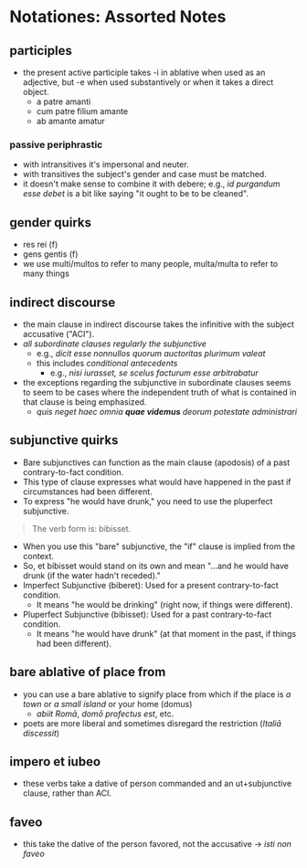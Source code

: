 # Notationes: Assorted Notes

## participles

- the present active participle takes -i in ablative when used as an 
  adjective, but -e when used substantively or when it takes a direct object. 
  - a patre amanti
  - cum patre filium amante
  - ab amante amatur

### passive periphrastic

- with intransitives it's impersonal and neuter. 
- with transitives the subject's gender and case must be matched.
- it doesn't make sense to combine it with debere; e.g., *id purgandum esse debet* is a bit
  like saying "it ought to be to be cleaned".

## gender quirks

- res rei (f)
- gens gentis (f)
- we use multi/multos to refer to many people, multa/multa to refer to many things

## indirect discourse

- the main clause in indirect discourse takes the infinitive 
  with the subject accusative ("ACI").
- *all subordinate clauses regularly the subjunctive*
  - e.g., *dicit esse nonnullos quorum auctoritas plurimum valeat*
  - this includes *conditional antecedents*
    - e.g., *nisi iurasset, se scelus facturum esse arbitrabatur*
- the exceptions regarding the subjunctive in subordinate clauses seems to
  seem to be cases where the independent truth of what is contained in that
  clause is being emphasized. 
  - *quis neget haec omnia **quae videmus** deorum potestate administrari*


## subjunctive quirks
- Bare subjunctives can function as the main clause (apodosis) of a past contrary-to-fact condition. 
- This type of clause expresses what would have happened in the past if circumstances had been different.
- To express "he would have drunk," you need to use the pluperfect subjunctive.

>    The verb form is: bibisset.

- When you use this "bare" subjunctive, the "if" clause is implied from the context. 
- So, et bibisset would stand on its own and mean "...and he would have drunk (if the water hadn't receded)."
- Imperfect Subjunctive (biberet): Used for a present contrary-to-fact condition. 
  - It means "he would be drinking" (right now, if things were different).
- Pluperfect Subjunctive (bibisset): Used for a past contrary-to-fact condition. 
  - It means "he would have drunk" (at that moment in the past, if things had been different).

## bare ablative of place from

- you can use a bare ablative to signify place from which if the place is *a town* or *a small island*
  or your home (domus)
  - *abiit Romā*, *domō profectus est*, etc.
- poets are more liberal and sometimes disregard the restriction (*Italiā discessit*)

## impero et iubeo

- these verbs take a dative of person commanded and an ut+subjunctive clause, rather than ACI.

## faveo

- this take the dative of the person favored, not the accusative $\rightarrow$ *isti non faveo*
